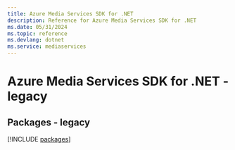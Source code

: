 ```yaml
---
title: Azure Media Services SDK for .NET
description: Reference for Azure Media Services SDK for .NET
ms.date: 05/31/2024
ms.topic: reference
ms.devlang: dotnet
ms.service: mediaservices
---
```

# Azure Media Services SDK for .NET - legacy
## Packages - legacy
[!INCLUDE [packages](media-services-index.md)]